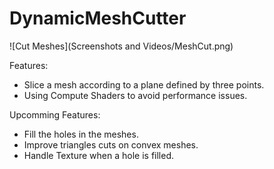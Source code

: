 # DynamicMeshCutter

![Cut Meshes](Screenshots and Videos/MeshCut.png)

Features: 
- Slice a mesh according to a plane defined by three points.
- Using Compute Shaders to avoid performance issues.

Upcomming Features: 
- Fill the holes in the meshes.
- Improve triangles cuts on convex meshes.
- Handle Texture when a hole is filled.

